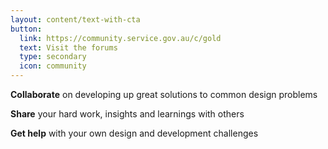 ```yaml
---
layout: content/text-with-cta
button:
  link: https://community.service.gov.au/c/gold
  text: Visit the forums
  type: secondary
  icon: community
---
```


**Collaborate** on developing up great solutions to common design problems

**Share** your hard work, insights and learnings with others

**Get help** with your own design and development challenges
